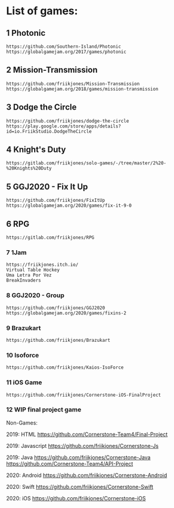  
# List of games:

## 1 Photonic
	https://github.com/Southern-Island/Photonic
	https://globalgamejam.org/2017/games/photonic

## 2 Mission-Transmission
	https://github.com/friikjones/Mission-Transmission
	https://globalgamejam.org/2018/games/mission-transmission

## 3 Dodge the Circle
	https://github.com/friikjones/dodge-the-circle
	https://play.google.com/store/apps/details?id=io.FriikStudio.DodgeTheCircle

## 4 Knight's Duty
	https://gitlab.com/friikjones/solo-games/-/tree/master/2%20-%20Knights%20Duty

## 5 GGJ2020 - Fix It Up
	https://github.com/friikjones/FixItUp
	https://globalgamejam.org/2020/games/fix-it-9-0

## 6 RPG
	https://gitlab.com/friikjones/RPG

### 7 1Jam
	https://friikjones.itch.io/
	Virtual Table Hockey
	Uma Letra Por Vez
	BreakInvaders

### 8 GGJ2020 - Group
	https://github.com/friikjones/GGJ2020
	https://globalgamejam.org/2020/games/fixins-2

### 9 Brazukart
	https://github.com/friikjones/Brazukart

### 10 Isoforce
	https://github.com/friikjones/Kaios-IsoForce

### 11 iOS Game
	https://github.com/friikjones/Cornerstone-iOS-FinalProject

### 12 WIP final project game
	

Non-Games:

2019: HTML
https://github.com/Cornerstone-Team4/Final-Project

2019: Javascript
https://github.com/friikjones/Cornerstone-Js

2019: Java
https://github.com/friikjones/Cornerstone-Java
https://github.com/Cornerstone-Team4/API-Project

2020: Android
https://github.com/friikjones/Cornerstone-Android

2020: Swift
https://github.com/friikjones/Cornerstone-Swift

2020: iOS
https://github.com/friikjones/Cornerstone-iOS
